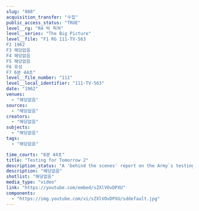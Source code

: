 ```yaml
---
slug: "808"
acquisition_transfer: "수집"
public_access_status: "TRUE"
level__rg: "R4 빅 픽쳐"
level__series: "The Big Picture"
level__file: "F1 RG 111-TV-563
F2 1962
F3 해당없음
F4 해당없음
F5 해당없음
F6 유성
F7 6분 44초"
level__file_number: "111"
level__local_identifier: "111-TV-563"
date: "1962"
venues: 
  - "해당없음"
sources: 
  - "해당없음"
creators: 
  - "해당없음"
subjects: 
  - "해당없음"
tags: 
  - "해당없음"

time_courts: "6분 44초"
title: "Testing for Tomorrow 2"
description_status: "A 'behind the scenes' report on the Army`s testing program."
description: "해당없음"
shotlist: "해당없음"
media_type: "video"
link: "https://youtube.com/embed/sZXlVOvDPXU"
components: 
  - "https://img.youtube.com/vi/sZXlVOvDPXU/sddefault.jpg"
---
```


